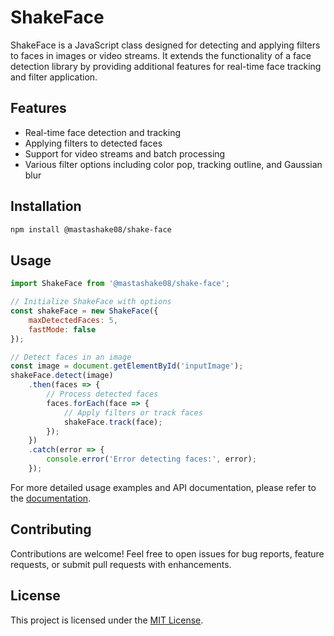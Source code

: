 
# ShakeFace

ShakeFace is a JavaScript class designed for detecting and applying filters to faces in images or video streams. It extends the functionality of a face detection library by providing additional features for real-time face tracking and filter application.

## Features

- Real-time face detection and tracking
- Applying filters to detected faces
- Support for video streams and batch processing
- Various filter options including color pop, tracking outline, and Gaussian blur

## Installation

```bash
npm install @mastashake08/shake-face
```

## Usage

```javascript
import ShakeFace from '@mastashake08/shake-face';

// Initialize ShakeFace with options
const shakeFace = new ShakeFace({
    maxDetectedFaces: 5,
    fastMode: false
});

// Detect faces in an image
const image = document.getElementById('inputImage');
shakeFace.detect(image)
    .then(faces => {
        // Process detected faces
        faces.forEach(face => {
            // Apply filters or track faces
            shakeFace.track(face);
        });
    })
    .catch(error => {
        console.error('Error detecting faces:', error);
    });
```

For more detailed usage examples and API documentation, please refer to the [documentation](#).

## Contributing

Contributions are welcome! Feel free to open issues for bug reports, feature requests, or submit pull requests with enhancements.

## License

This project is licensed under the [MIT License](LICENSE).
